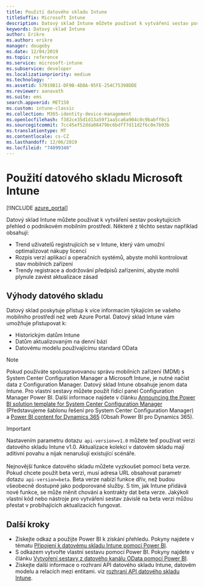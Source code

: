 ```yaml
---
title: Použití datového skladu Intune
titleSuffix: Microsoft Intune
description: Datový sklad Intune můžete používat k vytváření sestav poskytujících přehled o podnikovém mobilním prostředí.
keywords: Datový sklad Intune
author: Erikre
ms.author: erikre
manager: dougeby
ms.date: 12/04/2019
ms.topic: reference
ms.service: microsoft-intune
ms.subservice: developer
ms.localizationpriority: medium
ms.technology: ''
ms.assetid: 57019B11-DF9B-4D8A-95FE-254C75398DDE
ms.reviewer: aanavath
ms.suite: ems
search.appverid: MET150
ms.custom: intune-classic
ms.collection: M365-identity-device-management
ms.openlocfilehash: f382ce35d1d13a59f1aa5ca6a904c0c9babff8c1
ms.sourcegitcommit: 7cc45ef52dda08479bc6bdff7d11d2f6c0e7b93b
ms.translationtype: MT
ms.contentlocale: cs-CZ
ms.lasthandoff: 12/06/2019
ms.locfileid: "74899340"
---
```

# <a name="use-the-microsoft-intune-data-warehouse"></a>Použití datového skladu Microsoft Intune

[!INCLUDE [azure_portal](../includes/azure_portal.md)]

Datový sklad Intune můžete používat k vytváření sestav poskytujících přehled o podnikovém mobilním prostředí. Některé z těchto sestav například obsahují:
- Trend uživatelů registrujících se v Intune, který vám umožní optimalizovat nákupy licencí
- Rozpis verzí aplikací a operačních systémů, abyste mohli kontrolovat stav mobilních zařízení
- Trendy registrace a dodržování předpisů zařízeními, abyste mohli plynule zavést aktualizace zásad

## <a name="data-warehouse-benefits"></a>Výhody datového skladu

Datový sklad poskytuje přístup k více informacím týkajícím se vašeho mobilního prostředí než web Azure Portal. Datový sklad Intune vám umožňuje přistupovat k:

- Historickým datům Intune
- Datům aktualizovaným na denní bázi
- Datovému modelu používajícímu standard OData

> [!Note]
> Pokud používáte spoluspravovanou správu mobilních zařízení (MDM) s System Center Configuration Manager a Microsoft Intune, je nutné načíst data z Configuration Manager. Datový sklad Intune obsahuje jenom data Intune. Pro vlastní sestavy můžete použít řídicí panel Configuration Manager Power BI. Další informace najdete v článku [Announcing the Power BI solution template for System Center Configuration Manager]( https://powerbi.microsoft.com/blog/sccm-solution-template) (Představujeme šablonu řešení pro System Center Configuration Manager) a [Power BI content for Dynamics 365](https://docs.microsoft.com/dynamics365/unified-operations/dev-itpro/analytics/power-bi-home-page) (Obsah Power BI pro Dynamics 365).

> [!Important]  
> Nastavením parametru dotazu  `api-version=v1.0` můžete teď používat verzi datového skladu Intune v1.0. Aktualizace kolekcí v datovém skladu mají aditivní povahu a nijak nenarušují existující scénáře.<br><br>
> Nejnovější funkce datového skladu můžete vyzkoušet pomocí beta verze. Pokud chcete použít beta verzi, musí adresa URL obsahovat parametr dotazu  `api-version=beta`. Beta verze nabízí funkce dřív, než budou všeobecně dostupné jako podporované služby. S tím, jak Intune přidává nové funkce, se může měnit chování a kontrakty dat beta verze. Jakýkoli vlastní kód nebo nástroje pro vytváření sestav závislé na beta verzi můžou přestat v probíhajících aktualizacích fungovat.

## <a name="next-steps"></a>Další kroky

- Získejte odkaz a použijte Power BI k získání přehledu. Pokyny najdete v tématu [Připojení k datovému skladu Intune pomocí Power BI](reports-proc-get-a-link-powerbi.md).
- S odkazem vytvořte vlastní sestavu pomocí Power BI. Pokyny najdete v článku [Vytvoření sestavy z datového kanálu OData pomocí Power BI](reports-proc-create-with-odata.md).
- Získejte další informace o rozhraní API datového skladu Intune, datovém modelu a relacích mezi entitami.<!-- , and an example of creating a custom client to retrieve data,--> viz [rozhraní API datového skladu Intune](reports-nav-intune-data-warehouse.md).
